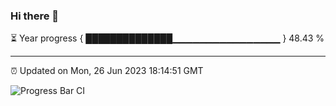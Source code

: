 ### Hi there 👋

⏳ Year progress { ██████████████▁▁▁▁▁▁▁▁▁▁▁▁▁▁▁▁ } 48.43 %

---

⏰ Updated on Mon, 26 Jun 2023 18:14:51 GMT

![Progress Bar CI](https://github.com/liununu/liununu/workflows/Progress%20Bar%20CI/badge.svg)
